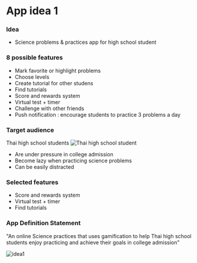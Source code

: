 # App idea 1

### Idea
* Science problems & practices app for high school student


### 8 possible features
* Mark favorite or highlight problems
* Choose levels
* Create tutorial for other studens
* Find tutorials
* Score and rewards system
* Virtual test + timer
* Challenge with other friends
* Push notification : encourage students to practice 3 problems a day


### Target audience
Thai high school students
![Thai high school student](http://www.theactkk.net/system_news/images_upload_answer/201556165251.jpg)
* Are under pressure in college admission
* Become lazy when practicing science problems
* Can be easily distracted


### Selected features
* Score and rewards system
* Virtual test + timer
* Find tutorials



### App Definition Statement
"An online Science practices that uses gamification to help Thai high school students enjoy practicing and achieve their goals in college admission"

![idea1](http://prasanpanich.com/witory/wp-content/uploads/2016/02/Screen-Shot-2016-02-16-at-4.08.52-PM.png)
